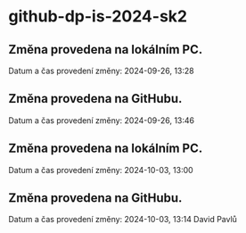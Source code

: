 # github-dp-is-2024-sk2

## Změna provedena na lokálním PC.
Datum a čas provedení změny: 2024-09-26, 13:28

## Změna provedena na GitHubu.
Datum a čas provedení změny: 2024-09-26, 13:46

## Změna provedena na lokálním PC.
Datum a čas provedení změny: 2024-10-03, 13:00

## Změna provedena na GitHubu.
Datum a čas provedení změny: 2024-10-03, 13:14
David Pavlů
